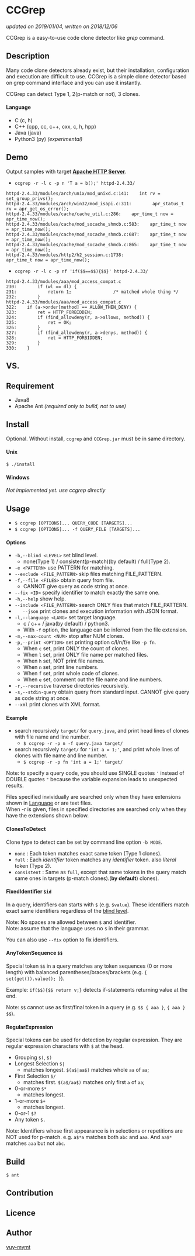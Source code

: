 CCGrep
====
*updated on 2019/01/04, written on 2018/12/06*

CCGrep is a easy-to-use code clone detector like *grep* command.

## Description
Many code clone detectors already exist, but their installation, configuration and execution are difficult to use.
CCGrep is a simple clone detector based on grep command interface and you can use it instantly.

CCGrep can detect Type 1, 2(p-match or not), 3 clones.

#### Language
 - C (c, h)
 - C++ (cpp, cc, c++, cxx, c, h, hpp)
 - Java (java)
 - Python3 (py) *(experimental)*

## Demo
Output samples with target [**Apache HTTP Server**](http://httpd.apache.org/).

 - `ccgrep -r -l c -p n 'T a = b();' httpd-2.4.33/ `

```
httpd-2.4.33/modules/arch/unix/mod_unixd.c:141:    int rv = set_group_privs();
httpd-2.4.33/modules/arch/win32/mod_isapi.c:311:        apr_status_t rv = apr_get_os_error();
httpd-2.4.33/modules/cache/cache_util.c:286:    apr_time_t now = apr_time_now();
httpd-2.4.33/modules/cache/mod_socache_shmcb.c:583:    apr_time_t now = apr_time_now();
httpd-2.4.33/modules/cache/mod_socache_shmcb.c:687:    apr_time_t now = apr_time_now();
httpd-2.4.33/modules/cache/mod_socache_shmcb.c:865:    apr_time_t now = apr_time_now();
httpd-2.4.33/modules/http2/h2_session.c:1738:                apr_time_t now = apr_time_now();
```

 -  `ccgrep -r -l c -p nf 'if($$==$$){$$}' httpd-2.4.33/ `
```
httpd-2.4.33/modules/aaa/mod_access_compat.c
230:        if (wl == dl) {
231:            return 1;                /* matched whole thing */
232:        }
httpd-2.4.33/modules/aaa/mod_access_compat.c
322:    if (a->order[method] == ALLOW_THEN_DENY) {
323:        ret = HTTP_FORBIDDEN;
324:        if (find_allowdeny(r, a->allows, method)) {
325:            ret = OK;
326:        }
327:        if (find_allowdeny(r, a->denys, method)) {
328:            ret = HTTP_FORBIDDEN;
329:        }
330:    }
```

## VS.
## Requirement
 - Java8
 - Apache Ant *(required only to build, not to use)*

## Install
Optional.
Without install, `ccgrep` and `CCGrep.jar` must be in same directory.

#### Unix
`$ ./install`

#### Windows
*Not implemented yet. use ccgrep directly*

## Usage
 - `$ ccgrep [OPTIONS]... QUERY_CODE [TARGETS]...`
 - `$ ccgrep [OPTIONS]... -f QUERY_FILE [TARGETS]...`

#### Options
 - `-b,--blind <LEVEL>`     set blind level.
   - none(Type 1) / consistent(p-match)(by default) / full(Type 2).
 - `-e <PATTERN>`                  use PATTERN for matching.
 - `--exclude <FILE_PATTERN>`   skip files matching FILE_PATTERN.
 - `-f,--file <FILES>`      obtain query from file.
   - CANNOT give query as code string at once.
 - `--fix <ID>`         specify identifier to match exactly the same one.
 - `-h,--help`              show help.
 - `--include <FILE_PATTERN>`   search ONLY files that match FILE_PATTERN.
 - `   --json`              print clones and execution information with JSON format.
 - `-l,--language <LANG>`   set target language.
   - c / c++ / java(by default) / python3.
   - With `-f` option, the language can be inferred from the file extension.
 - `-m,--max-count <NUM>`   stop after NUM clones.
 - `-p,--print <OPTION>`    set printing option c/l/n/f/e like `-p fn`.
   - When `c` set, print ONLY the count of clones.
   - When `l` set, print ONLY file name per matched files.
   - When `h` set, NOT print file names.
   - When `n` set, print line numbers.
   - When `f` set, print whole code of clones.
   - When `e` set, comment out the file name and line numbers.
 - `-r,--recursive`         traverse directories recursively.
 - `-s,--stdin-query`       obtain query from standard input. CANNOT give
                        query as code string at once.
 - `--xml`               print clones with XML format.

#### Example
 - search recursively `target/` for `query.java`, and print head lines of clones with file name and line number.
   - `$ ccgrep -r -p n -f query.java target/`
 - search recursively `target/` for `'int a = 1;'`, and print whole lines of clones with file name and line number.
   - `$ ccgrep -r -p fn 'int a = 1;' target/`

Note: to specify a query code, you should use SINGLE quotes `'` instead of DOUBLE quotes `"` because the variable expansion leads to unexpected results.

Files specified invividually are searched only when they have extensions
shown in [Language](#Language) or are text files.  
When -r is given, files in specified
directories are searched only when they have the extensions shown below.

#### ClonesToDetect
Clone type to detect can be set by command line option `-b MODE`.
 - `none`       : Each token matches exact same token (Type 1 clones).
 - `full`       : Each *identifier* token matches any *identifier* token. also *literal* token (Type 2).
 - `consistent` : Same as `full`, except that same tokens in the query match same ones in targets (p-match clones).(**by default**)
clones).

#### FixedIdentifier `$id`
In a query, identifiers can starts with `$` (e.g. `$value`).
These identifiers match exact same identifiers regardless of the [blind level](#ClonesToDetect).

Note: No spaces are allowed between `$` and identifier.  
Note: assume that the language uses no `$` in their grammar.

You can also use `--fix` option to fix identifiers.

#### AnyTokenSequence `$$`
Special token `$$` in a query matches any token sequences (0 or more length) with balanced parentheses/braces/brackets
 (e.g. `{ set(get()).value(); }`).

Example: `if($$){$$ return v;}` detects if-statements returning value at the end.

Note: `$$` cannot use as first/final token in a query (e.g. `$$ { aaa }`, `{ aaa } $$`).

#### RegularExpression
Special tokens can be used for detection by regular expression.
They are regular expression characters with `$` at the head.
 - Grouping `$(`, `$)`
 - Longest Selection `$|`
   - matches longest. `$(a$|aa$)` matches whole `aa` of `aa`;
 - First Selection `$/`
   - matches first. `$(a$/aa$)` matches only first `a` of `aa`;
 - 0-or-more `$*`
   - matches longest.
 - 1-or-more `$+`
   - matches longest.
 - 0-or-1 `$?`
 - Any token `$.`

Note: Identifiers whose first appearance is in selections or repetitions are NOT used for p-match.
e.g. `a$*a` matches both `abc` and `aaa`. And `aa$*` matches `aaa` but not `abc`.


## Build

`$ ant`

## Contribution
## Licence
## Author
[yuy-mymt](http://sel.ist.osaka-u.ac.jp/)
